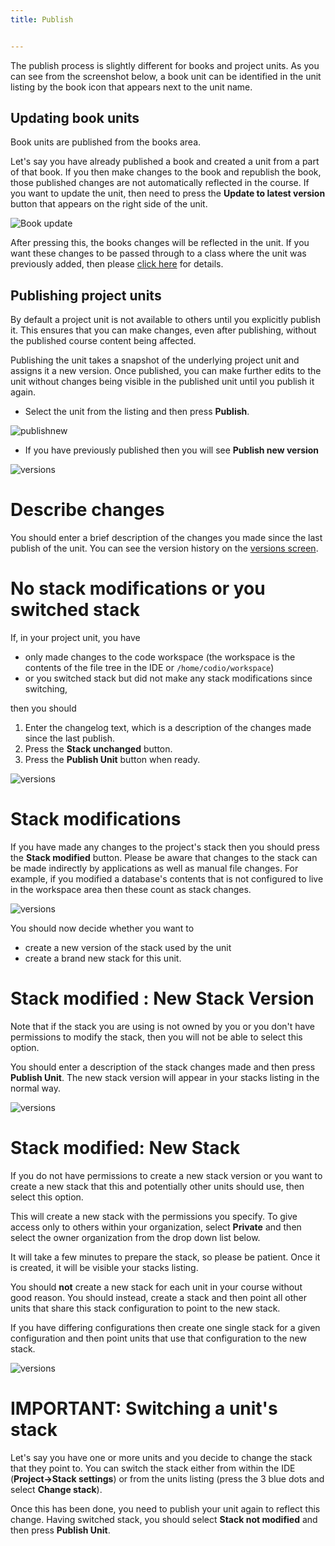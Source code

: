 ```yaml
---
title: Publish


---
```


The publish process is slightly different for books and project units. As you can see from the screenshot below, a book unit can be identified in the unit listing by the book icon that appears next to the unit name.

## Updating book units
Book units are published from the books area.

Let's say you have already published a book and created a unit from a part of that book. If you then make changes to the book and republish the book, those published changes are not automatically reflected in the course. If you want to update the unit, then need to press the **Update to latest version** button that appears on the right side of the unit.

![Book update](/img/bookupdate.png)

After pressing this, the books changes will be reflected in the unit. If you want these changes to be passed through to a class where the unit was previously added, then please [click here](/classes/unitmanagement/upgradecourse) for details.

## Publishing project units

By default a project unit is not available to others until you explicitly publish it. This ensures that you can make changes, even after publishing, without the published course content being affected.

Publishing the unit takes a snapshot of the underlying project unit and assigns it a new version. Once published, you can make further edits to the unit without changes being visible in the published unit until you publish it again.

- Select the unit from the listing and then press **Publish**.

![publishnew](/img/publishnew.png)

- If you have previously published then you will see **Publish new version**

![versions](/img/versions.png)

# Describe changes
You should enter a brief description of the changes you made since the last publish of the unit. You can see the version history on the  [versions screen](/courses/units/settings/).

# No stack modifications or you switched stack
If, in your project unit, you have

- only made changes to the code workspace (the workspace is the contents of the file tree in the IDE or `/home/codio/workspace`)
- or you switched stack but did not make any stack modifications since switching,

then you should

1. Enter the changelog text, which is a description of the changes made since the last publish.
1. Press the **Stack unchanged** button.
1. Press the **Publish Unit** button when ready.

![versions](/img/stack_notmodified.png)

# Stack modifications
If you have made any changes to the project's stack then you should press the **Stack modified** button. Please be aware that changes to the stack can be made indirectly by applications as well as manual file changes. For example, if you modified a database's contents that is not configured to live in the workspace area then these count as stack changes.

![versions](/img/stack_modified.png)

You should now decide whether you want to

- create a new version of the stack used by the unit
- create a brand new stack for this unit.

# Stack modified : New Stack Version
Note that if the stack you are using is not owned by you or you don't have permissions to modify the stack, then you will not be able to select this option.

You should enter a description of the stack changes made and then press **Publish Unit**. The new stack version will appear in your stacks listing in the normal way.

![versions](/img/stack_newversion.png)

# Stack modified: New Stack
If you do not have permissions to create a new stack version or you want to create a new stack that this and potentially other units should use, then select this option.

This will create a new stack with the permissions you specify. To give access only to others within your organization, select **Private** and then select the owner organization from the drop down list below.

It will take a few minutes to prepare the stack, so please be patient. Once it is created, it will be visible your stacks listing.

You should **not** create a new stack for each unit in your course without good reason. You should instead, create a stack and then point all other units that share this stack configuration to point to the new stack.

If you have differing configurations then create one single stack for a given configuration and then point units that use that configuration to the new stack.

![versions](/img/stack_newstack.png)

# IMPORTANT: Switching a unit's stack
Let's say you have one or more units and you decide to change the stack that they point to. You can switch the stack either from within the IDE (**Project->Stack settings**) or from the units listing (press the 3 blue dots and select **Change stack**).

Once this has been done, you need to publish your unit again to reflect this change. Having switched stack, you should select **Stack not modified** and then press **Publish Unit**.
